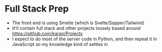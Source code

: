# Full Stack Prep

* The front end is using Smelte (which is Svelte/Sapper/Tailwind)
* It'll contain full stack and other projects loosely based around
https://github.com/karan/Projects
* I expect to do most of the server code in Python, and then repeat it in JavaScript so my 
knowledge kind of settles in